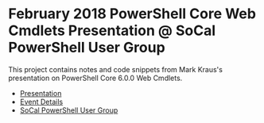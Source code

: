 # February 2018 PowerShell Core Web Cmdlets Presentation @ SoCal PowerShell User Group

This project contains notes and code snippets from Mark Kraus's presentation on PowerShell Core 6.0.0 Web Cmdlets.

* [Presentation](https://gitpitch.com/markekraus/2017NovemberWebCmdletsTalk/2018February#/)
* [Event Details](https://www.meetup.com/SoCal-PowerShell-user-group/events/246356506/)
* [SoCal PowerShell User Group](https://www.meetup.com/SoCal-PowerShell-user-group)